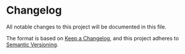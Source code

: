 # Changelog
All notable changes to this project will be documented in this file.

The format is based on [Keep a Changelog](https://keepachangelog.com/ru/1.0.0/),
and this project adheres to [Semantic Versioning](https://semver.org/spec/v2.0.0.html).


